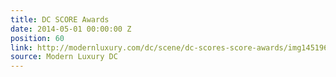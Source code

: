 ```yaml
---
title: DC SCORE Awards
date: 2014-05-01 00:00:00 Z
position: 60
link: http://modernluxury.com/dc/scene/dc-scores-score-awards/img145196
source: Modern Luxury DC
---
```


